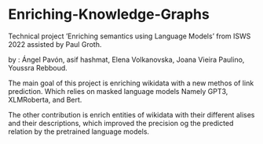 # Enriching-Knowledge-Graphs
Technical project ’Enriching semantics using Language Models’ from ISWS 2022 assisted by Paul Groth.

by :
 Ángel Pavón, asif hashmat, Elena Volkanovska, Joana Vieira Paulino, Youssra Rebboud.
 
 The main goal of this project is enriching wikidata with a new methos of link prediction. Which relies on masked language models Namely GPT3, XLMRoberta, and Bert. 
 
 The other contribution is enrich entities of wikidata with their different alises and their descriptions, which improved the precision og the predicted relation by the pretrained language models.
